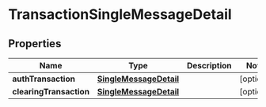

# TransactionSingleMessageDetail


## Properties

| Name | Type | Description | Notes |
|------------ | ------------- | ------------- | -------------|
|**authTransaction** | [**SingleMessageDetail**](SingleMessageDetail.md) |  |  [optional] |
|**clearingTransaction** | [**SingleMessageDetail**](SingleMessageDetail.md) |  |  [optional] |



